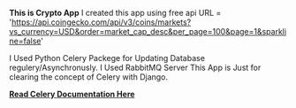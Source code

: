 **This is Crypto App**
I created this app using free api
URL = 'https://api.coingecko.com/api/v3/coins/markets?vs_currency=USD&order=market_cap_desc&per_page=100&page=1&sparkline=false'

I Used Python Celery Packege for Updating Database regulery/Asynchronusly.
I Used RabbitMQ Server
This App is Just for clearing the concept of Celery with Django.

<a href="https://docs.celeryproject.org/"><b>Read Celery Documentation Here</b></a>
